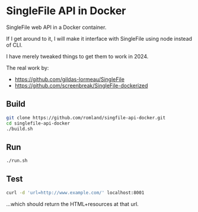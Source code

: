 # SingleFile API in Docker
SingleFile web API in a Docker container.

If I get around to it, I will make it interface with SingleFile using node instead of CLI.

I have merely tweaked things to get them to work in 2024.

The real work by:
- https://github.com/gildas-lormeau/SingleFile
- https://github.com/screenbreak/SingleFile-dockerized

## Build
```bash
git clone https://github.com/romland/singfile-api-docker.git
cd singlefile-api-docker
./build.sh
```

## Run
```bash
./run.sh
```

## Test
```bash
curl -d 'url=http://www.example.com/' localhost:8001
```
...which should return the HTML+resources at that url.

